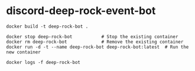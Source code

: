 # discord-deep-rock-event-bot

`docker build -t deep-rock-bot .`

```
docker stop deep-rock-bot           # Stop the existing container
docker rm deep-rock-bot             # Remove the existing container
docker run -d -t --name deep-rock-bot deep-rock-bot:latest  # Run the new container
```

`docker logs -f deep-rock-bot`
